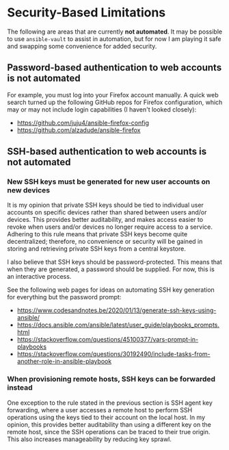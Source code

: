 # Security-Based Limitations

The following are areas that are currently **not automated**.  It may be
possible to use `ansible-vault` to assist in automation, but for now I am
playing it safe and swapping some convenience for added security.

## Password-based authentication to web accounts is not automated

For example, you must log into your Firefox account manually.  A quick web
search turned up the following GitHub repos for Firefox configuration, which
may or may not include login capabilities (I haven't looked closely):

- <https://github.com/juju4/ansible-firefox-config>
- <https://github.com/alzadude/ansible-firefox>

## SSH-based authentication to web accounts is not automated

### New SSH keys must be generated for new user accounts on new devices

It is my opinion that private SSH keys should be tied to individual user
accounts on specific devices rather than shared between users and/or devices.
This provides better auditability, and makes access easier to revoke when
users and/or devices no longer require access to a service.  Adhering to this
rule means that private SSH keys become quite decentralized; therefore, no
convenience or security will be gained in storing and retrieving private SSH
keys from a central keystore.

I also believe that SSH keys should be password-protected.  This means that
when they are generated, a password should be supplied.  For now, this is an
interactive process.

See the following web pages for ideas on automating SSH key generation for
everything but the password prompt:

- <https://www.codesandnotes.be/2020/01/13/generate-ssh-keys-using-ansible/>
- <https://docs.ansible.com/ansible/latest/user_guide/playbooks_prompts.html>
- <https://stackoverflow.com/questions/45100377/vars-prompt-in-playbooks>
- <https://stackoverflow.com/questions/30192490/include-tasks-from-another-role-in-ansible-playbook>

### When provisioning remote hosts, SSH keys can be forwarded instead

One exception to the rule stated in the previous section is SSH agent key
forwarding, where a user accesses a remote host to perform SSH operations using
the keys tied to their account on the local host.  In my opinion, this provides
better auditability than using a different key on the remote host, since the
SSH operations can be traced to their true origin.  This also increases
manageability by reducing key sprawl.
